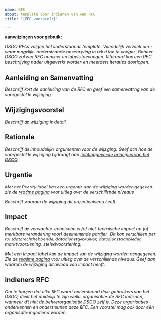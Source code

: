 ```yaml
---
name: RFC
about: template voor indienen van een RFC
title: "[RFC voorstel:]"

---
```


**aanwijzingen voor gebruik:**

*DSGO RFCs volgen het onderstaande template. Vriendelijk verzoek om -waar mogelijk- onderstaande beschrijving in tekst toe te voegen. Beheer DSGO zal een RFC nummer en labels toevoegen. Uiteraard kan een RFC beschrijving nader uitgewerkt worden en meerdere iteraties doorlopen.*

## Aanleiding en Samenvatting

*Beschrijf kort de aanleiding van de RFC en geef een samenvatting van de voorgestelde wijziging*

## Wijzigingsvoorstel

*Beschrijf de wijziging in detail.*

## Rationale

*Beschrijf de inhoudelijke argumenten voor de wijziging. Geef aan hoe de voorgestelde wijziging bijdraagt aan [richtinggevende principes van het DSGO](https://afsprakenstelseldsgo.atlassian.net/wiki/spaces/DSGO/pages/316968271/Richtinggevende+principes)* 

## Urgentie

*Met het Priority label kan een urgentie aan de wijziging worden gegeven. zie de [readme pagina](https://github.com/nl-digigo/DSGO/blob/main/README.md) voor uitleg over de verschillende niveaus.*

*Beschrijf waarom de wijziging dit urgentieniveau heeft.*

## Impact

*Beschrijf de verwachte technische en/of niet-technische impact op (of merkbare verandering voor) deelnemende partijen. Dit kan verschillen per rol (datarechthebbende, datadienstgebruiker, datadienstaanbieder, marktvoorziening, stelselvoorziening)* 

*Met een Impact label kan de impact van de wijziging worden aangegeven.
Zie de [readme pagina](https://github.com/nl-digigo/DSGO/blob/main/README.md) voor uitleg over de verschillende niveaus. Geef aan waarom de wijziging dit niveau van impact heeft.*



## indieners RFC

*Om te borgen dat elke RFC wordt ondersteund door gebruikers van het DSGO, dient het duidelijk te zijn welke organisaties de RFC indienen, wanneer dit niet de beheerorganisatie DSGO zelf is. Deze organisaties onderkennen en ondersteunen deze RFC. Een voorstel mag ook door één organisatie ingediend worden.*
